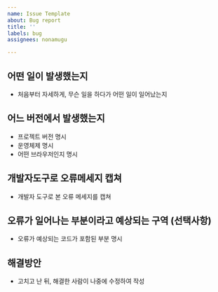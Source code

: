 ```yaml
---
name: Issue Template
about: Bug report
title: ''
labels: bug
assignees: nonamugu

---
```


## 어떤 일이 발생했는지

- 처음부터 자세하게, 무슨 일을 하다가 어떤 일이 일어났는지
 
## 어느 버전에서 발생했는지

- 프로젝트 버전 명시
- 운영체제 명시
- 어떤 브라우저인지 명시

## 개발자도구로 오류메세지 캡쳐

- 개발자 도구로 본 오류 메세지를 캡쳐

## 오류가 일어나는 부분이라고 예상되는 구역 (선택사항)

- 오류가 예상되는 코드가 포함된 부분 명시 

## 해결방안 

- 고치고 난 뒤, 해결한 사람이 나중에 수정하여 작성
